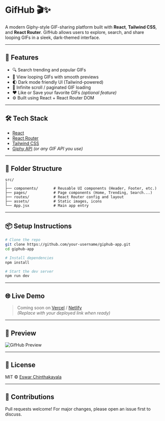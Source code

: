 # GifHub 🎬✨

A modern Giphy-style GIF-sharing platform built with **React**, **Tailwind CSS**, and **React Router**. GifHub allows users to explore, search, and share looping GIFs in a sleek, dark-themed interface.

---

## 🚀 Features

- 🔍 Search trending and popular GIFs  
- 🎥 View looping GIFs with smooth previews  
- 🌓 Dark mode friendly UI (Tailwind-powered)  
- 🔁 Infinite scroll / paginated GIF loading  
- ❤️ Like or Save your favorite GIFs *(optional feature)*  
- ⚙️ Built using React + React Router DOM  

---

## 🛠 Tech Stack

- [React](https://reactjs.org/)
- [React Router](https://reactrouter.com/)
- [Tailwind CSS](https://tailwindcss.com/)
- [Giphy API](https://developers.giphy.com/) *(or any GIF API you use)*

---

## 📁 Folder Structure

```
src/
│
├── components/       # Reusable UI components (Header, Footer, etc.)
├── pages/            # Page components (Home, Trending, Search...)
├── routes/           # React Router config and layout
├── assets/           # Static images, icons
└── App.jsx           # Main app entry
```

---

## 📦 Setup Instructions

```bash
# Clone the repo
git clone https://github.com/your-username/giphub-app.git
cd giphub-app

# Install dependencies
npm install

# Start the dev server
npm run dev
```

---

## 🌐 Live Demo

> Coming soon on [Vercel](https://vercel.com/) / [Netlify](https://www.netlify.com/)  
> *(Replace with your deployed link when ready)*

---

## 📸 Preview

![GifHub Preview](./assets/preview.png)

---

## 📄 License

MIT © [Eswar Chinthakayala](https://github.com/Eswarchinthakayala-webdesign)

---

## 🙌 Contributions

Pull requests welcome! For major changes, please open an issue first to discuss.
